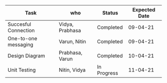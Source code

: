 Task | who | Status | Expected Date
--- | --- | --- | ---
Succesful Connection | Vidya, Prabhasa | Completed | 09-04-21
One-to-one messaging | Varun, Nitin | Completed | 09-04-21
Design Diagram | Prabhasa, Varun | Completed | 10-04-21
Unit Testing | Nitin, Vidya  | In Progress | 11-04-21
